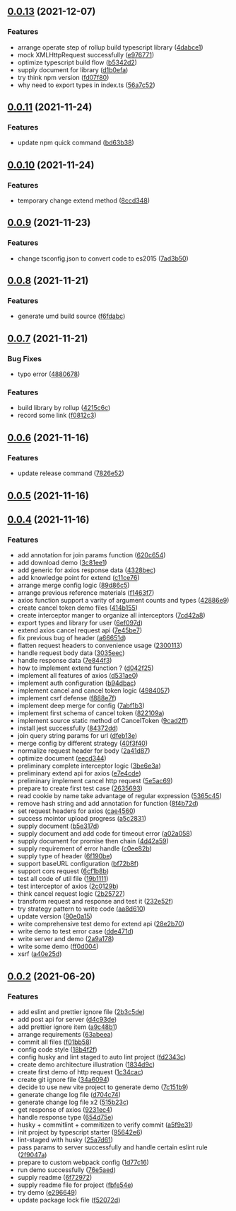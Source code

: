 ## [0.0.13](https://github.com/wangkaiwd/typescript-axios/compare/v0.0.11...v0.0.13) (2021-12-07)


### Features

* arrange operate step of rollup build typescript library ([4dabce1](https://github.com/wangkaiwd/typescript-axios/commit/4dabce12f6e470e2c5e1f1d6376dd629b39efdf2))
* mock XMLHttpRequest successfully ([e976771](https://github.com/wangkaiwd/typescript-axios/commit/e97677152e1510405067a932afb2507ba91607b7))
* optimize typescript build flow ([b5342d2](https://github.com/wangkaiwd/typescript-axios/commit/b5342d29ef7c7529aeed58a944599c202c188316))
* supply document for library ([d1b0efa](https://github.com/wangkaiwd/typescript-axios/commit/d1b0efa29d08df270ac985408405e5e0c896214d))
* try think npm version ([fd07f80](https://github.com/wangkaiwd/typescript-axios/commit/fd07f801a7dceadcc69c8a7f08ab51b77ccb2dd1))
* why need to export types in index.ts ([56a7c52](https://github.com/wangkaiwd/typescript-axios/commit/56a7c523be6d50326a14a8650df4cafeac175ab9))



## [0.0.11](https://github.com/wangkaiwd/typescript-axios/compare/v0.0.10...v0.0.11) (2021-11-24)


### Features

* update npm quick command ([bd63b38](https://github.com/wangkaiwd/typescript-axios/commit/bd63b3888a54491b21b6488f7838f3998e41db0d))



## [0.0.10](https://github.com/wangkaiwd/typescript-axios/compare/v0.0.9...v0.0.10) (2021-11-24)


### Features

* temporary change extend method ([8ccd348](https://github.com/wangkaiwd/typescript-axios/commit/8ccd3484d4e3e8b74e396b3100f2a6c8803765f2))



## [0.0.9](https://github.com/wangkaiwd/typescript-axios/compare/v0.0.8...v0.0.9) (2021-11-23)


### Features

* change tsconfig.json to convert code to es2015 ([7ad3b50](https://github.com/wangkaiwd/typescript-axios/commit/7ad3b5036ddb4ee0559b76d8a7bce2ade05bfaa3))



## [0.0.8](https://github.com/wangkaiwd/typescript-axios/compare/v0.0.7...v0.0.8) (2021-11-21)


### Features

* generate umd build source ([f6fdabc](https://github.com/wangkaiwd/typescript-axios/commit/f6fdabc0f50c06b30e1b20d0fbe9ef70f41bfddc))



## [0.0.7](https://github.com/wangkaiwd/typescript-axios/compare/v0.0.6...v0.0.7) (2021-11-21)


### Bug Fixes

* typo error ([4880678](https://github.com/wangkaiwd/typescript-axios/commit/48806780e73a8f5231ed07f4396f949c1c881b06))


### Features

* build library by rollup ([4215c6c](https://github.com/wangkaiwd/typescript-axios/commit/4215c6cf736436895452d359610d0d9e3be01ca2))
* record some link ([f0812c3](https://github.com/wangkaiwd/typescript-axios/commit/f0812c3d64c7b844c9ee3599afea3e3eb62b49ad))



## [0.0.6](https://github.com/wangkaiwd/typescript-axios/compare/v0.0.5...v0.0.6) (2021-11-16)


### Features

* update release command ([7826e52](https://github.com/wangkaiwd/typescript-axios/commit/7826e52a969922469ffae1b534900264baae3dcb))



## [0.0.5](https://github.com/wangkaiwd/typescript-axios/compare/v0.0.4...v0.0.5) (2021-11-16)



## [0.0.4](https://github.com/wangkaiwd/typescript-axios/compare/v0.0.2...v0.0.4) (2021-11-16)


### Features

* add annotation for join params function ([620c654](https://github.com/wangkaiwd/typescript-axios/commit/620c654eb7626d65a6a68fdc5772737502bb5938))
* add download demo ([3c81ee1](https://github.com/wangkaiwd/typescript-axios/commit/3c81ee10c808981695b8c8f58e3987976fe1c2e4))
* add generic for axios response data ([4328bec](https://github.com/wangkaiwd/typescript-axios/commit/4328becd9b1144f775bd62e0ff892d3210320799))
* add knowledge point for extend ([c11ce76](https://github.com/wangkaiwd/typescript-axios/commit/c11ce7649a3eda4bc6854affc2287e558e1c38db))
* arrange merge config logic ([89d86c5](https://github.com/wangkaiwd/typescript-axios/commit/89d86c57e1d59b34193961abd129de48c13176e0))
* arrange previous reference materials ([f1463f7](https://github.com/wangkaiwd/typescript-axios/commit/f1463f7f87fbf5f0ebbbb064dfe8d61b9247b816))
* axios function support a varity of argument counts and types ([42886e9](https://github.com/wangkaiwd/typescript-axios/commit/42886e9c4cba9f9caf54969fe47bf0c3d2235048))
* create cancel token demo files ([414b155](https://github.com/wangkaiwd/typescript-axios/commit/414b155d1fd5d68922fdc0071beb114dab77690d))
* create interceptor manger to organize all interceptors ([7cd42a8](https://github.com/wangkaiwd/typescript-axios/commit/7cd42a82f7a4da1ed73e0e356024e4604c1ecf30))
* export types and library for user ([6ef097d](https://github.com/wangkaiwd/typescript-axios/commit/6ef097d9b1150d8669f954f53919206d2ed12fa4))
* extend axios cancel request api ([7e45be7](https://github.com/wangkaiwd/typescript-axios/commit/7e45be74ed466bec24518e43fe003f86cb355425))
* fix previous bug of header ([a66651d](https://github.com/wangkaiwd/typescript-axios/commit/a66651db8d78b2a96a2aef1e1be3068e9f80ff51))
* flatten request headers to convenience usage ([2300113](https://github.com/wangkaiwd/typescript-axios/commit/230011355245363a2a72eaf74fb49fee73a342a6))
* handle request body data ([3035eec](https://github.com/wangkaiwd/typescript-axios/commit/3035eec9f667d306356eab7fbb31574cfa2edc11))
* handle response data ([7e844f3](https://github.com/wangkaiwd/typescript-axios/commit/7e844f3ae0bd370985fc43b84a7121d76372ae5d))
* how to implement extend function ? ([d042f25](https://github.com/wangkaiwd/typescript-axios/commit/d042f2551190c31eb9412f6106c65f0790af11b3))
* implement all features of axios ([d531ae0](https://github.com/wangkaiwd/typescript-axios/commit/d531ae0b513f1497d7ffd9fab2a51ed0850ee575))
* implement auth configuration ([b94dbac](https://github.com/wangkaiwd/typescript-axios/commit/b94dbac74b1f6c94489ba38d01dda109cd5ba959))
* implement cancel and cancel token logic ([4984057](https://github.com/wangkaiwd/typescript-axios/commit/4984057d26c8c9f23f7efc051d558be95fbd0149))
* implement csrf defense ([f888e7f](https://github.com/wangkaiwd/typescript-axios/commit/f888e7f94f7709be8704bdd300a968b188cbf603))
* implement deep merge for config ([7abf1b3](https://github.com/wangkaiwd/typescript-axios/commit/7abf1b328feba5bfc37fdd3365a6b70be536dddd))
* implement first schema of cancel token ([822109a](https://github.com/wangkaiwd/typescript-axios/commit/822109a688dd681acf92ca14f2f64dffa0afe1e6))
* implement source static method of CancelToken ([9cad2ff](https://github.com/wangkaiwd/typescript-axios/commit/9cad2ff538269bf30014d2dea0632401abfb9884))
* install jest successfully ([84372dd](https://github.com/wangkaiwd/typescript-axios/commit/84372dde03650c98de8624b48fa668b8903b3a38))
* join query string params for url ([dfeb13e](https://github.com/wangkaiwd/typescript-axios/commit/dfeb13ef5df7e9ef67a55e191059afbce5ac3986))
* merge config by different strategy ([40f3f40](https://github.com/wangkaiwd/typescript-axios/commit/40f3f401666d0645eacaa9c564af59e4730c85b0))
* normalize request header for body ([2a41d87](https://github.com/wangkaiwd/typescript-axios/commit/2a41d87618e97e33d6b4b243135952a45cf373a8))
* optimize document ([eecd344](https://github.com/wangkaiwd/typescript-axios/commit/eecd344d25027d4db5387d5eefbf29a5b952a5ac))
* preliminary complete interceptor logic ([3be6e3a](https://github.com/wangkaiwd/typescript-axios/commit/3be6e3a898a72c0346fbd72767b4d0c9fa93c156))
* preliminary extend api for axios ([e7e4cde](https://github.com/wangkaiwd/typescript-axios/commit/e7e4cde6b4a015279d4e7123bb9321c982f0f658))
* preliminary implement cancel http request ([5e5ac69](https://github.com/wangkaiwd/typescript-axios/commit/5e5ac69108e60492a40a32a8cac99ec307f3591b))
* prepare to create first test case ([2635693](https://github.com/wangkaiwd/typescript-axios/commit/2635693525c6136237a1605326742fd01834d70d))
* read cookie by name take advantage of regular expression ([5365c45](https://github.com/wangkaiwd/typescript-axios/commit/5365c45d766ceb0acac7aaab48a36f97de77d093))
* remove hash string and add annotation for function ([8f4b72d](https://github.com/wangkaiwd/typescript-axios/commit/8f4b72d55f6f424cda1b99dd6b952d968fb272dc))
* set request headers for axios ([cae4560](https://github.com/wangkaiwd/typescript-axios/commit/cae4560e29be9afcd082719c387e0297a4b4009a))
* success mointor upload progress ([a5c2831](https://github.com/wangkaiwd/typescript-axios/commit/a5c2831f4165570e6aa21d766c64ff72c9993ad3))
* supply document ([b5e317d](https://github.com/wangkaiwd/typescript-axios/commit/b5e317da6d1b540e530c17a9378a83a55bfd3173))
* supply document and add code for timeout error ([a02a058](https://github.com/wangkaiwd/typescript-axios/commit/a02a0581601f2da7e621a3f5c1162223048d8c71))
* supply document for promise then chain ([4d42a59](https://github.com/wangkaiwd/typescript-axios/commit/4d42a59889e829f39dd58511841a37d43817aef6))
* supply requirement of error handle ([c0ee82b](https://github.com/wangkaiwd/typescript-axios/commit/c0ee82b37ffcb33e83061484590998c7090e9bea))
* supply type of header ([6f190be](https://github.com/wangkaiwd/typescript-axios/commit/6f190be7bb230c9d2bcae69fbd844c1eb125aae6))
* support baseURL configuration ([bf72b8f](https://github.com/wangkaiwd/typescript-axios/commit/bf72b8ffe92b0263360297e44d114dbb34abd922))
* support cors request ([6cf1b8b](https://github.com/wangkaiwd/typescript-axios/commit/6cf1b8bc30c63d0b733819d0ee83c592918ec9f2))
* test all code of util file ([19b1111](https://github.com/wangkaiwd/typescript-axios/commit/19b11115e7a2f473e486ef448ceff09bd02a4bdc))
* test interceptor of axios ([2c0129b](https://github.com/wangkaiwd/typescript-axios/commit/2c0129bee059cd1e4ed4ce4b0a2268e572cad13d))
* think cancel request logic ([2b25727](https://github.com/wangkaiwd/typescript-axios/commit/2b25727410ea4498fce3e57bb42e7b12f4222677))
* transform request and response and test it ([232e52f](https://github.com/wangkaiwd/typescript-axios/commit/232e52fb83a44117aba99c7e401137fdc275c7bb))
* try strategy pattern to write code ([aa8d610](https://github.com/wangkaiwd/typescript-axios/commit/aa8d610bcba1f8078ed3e6b3e14cbdac7266bafa))
* update version ([90e0a15](https://github.com/wangkaiwd/typescript-axios/commit/90e0a153e3978f10768c21136716115b8e485f39))
* write comprehensive test demo for extend api ([28e2b70](https://github.com/wangkaiwd/typescript-axios/commit/28e2b70a02e14637a33fa95c6ad57f344c601c57))
* write demo to test error case ([dde471d](https://github.com/wangkaiwd/typescript-axios/commit/dde471df5d1ae3fb58e1473335e5b82868cd0631))
* write server and demo ([2a9a178](https://github.com/wangkaiwd/typescript-axios/commit/2a9a178ef9581c85aaf770dfce5a7dd792e5c745))
* write some demo ([ff0d004](https://github.com/wangkaiwd/typescript-axios/commit/ff0d0046dfbe74708706b1212d19103797dd25a1))
* xsrf ([a40e25d](https://github.com/wangkaiwd/typescript-axios/commit/a40e25daa6546e686754cb0c8e7d09d9bea60950))



## [0.0.2](https://github.com/wangkaiwd/typescript-axios/compare/34a609459791454d025005697ccac929978460e2...v0.0.2) (2021-06-20)


### Features

* add eslint and prettier ignore file ([2b3c5de](https://github.com/wangkaiwd/typescript-axios/commit/2b3c5de38b902421d18a261721c3ba3083f6cef4))
* add post api for server ([d4c93de](https://github.com/wangkaiwd/typescript-axios/commit/d4c93de33e244b3822dd7e63586f228f19678cf8))
* add prettier ignore item ([a9c48b1](https://github.com/wangkaiwd/typescript-axios/commit/a9c48b1b2c524eec0e5e00ff695b55006ff8a9f8))
* arrange requirements ([63abeea](https://github.com/wangkaiwd/typescript-axios/commit/63abeea899fb4b816623e2ef14ed2b4be8639d89))
* commit all files ([f01bb58](https://github.com/wangkaiwd/typescript-axios/commit/f01bb587f937871774ea5599632f1a37a3980f57))
* config code style ([18b4f2f](https://github.com/wangkaiwd/typescript-axios/commit/18b4f2f8511e955251a86ac613033f5043132f38))
* config husky and lint staged to auto lint project ([fd2343c](https://github.com/wangkaiwd/typescript-axios/commit/fd2343c46ec9d7eb674f5a28559c6e55c724b67c))
* create demo architecture illustration ([1834d9c](https://github.com/wangkaiwd/typescript-axios/commit/1834d9c818c0bee5c351901f3cee1a9d3ce9c899))
* create first demo of http request ([1c34cac](https://github.com/wangkaiwd/typescript-axios/commit/1c34cac0ec5bafe4cee2af74304800a262f98f04))
* create git ignore file ([34a6094](https://github.com/wangkaiwd/typescript-axios/commit/34a609459791454d025005697ccac929978460e2))
* decide to use new vite project to generate demo ([7c151b9](https://github.com/wangkaiwd/typescript-axios/commit/7c151b97471dd7fe77752d30d9c3fe1f1f65ea8a))
* generate change log file ([d704c74](https://github.com/wangkaiwd/typescript-axios/commit/d704c747811b6e94540254f185b90c69dc318bd7))
* generate change log file x2 ([515b23c](https://github.com/wangkaiwd/typescript-axios/commit/515b23cc1bc45f7abd02fec6fe5c04172e785988))
* get response of axios ([9231ec4](https://github.com/wangkaiwd/typescript-axios/commit/9231ec42d810a98dcc2797bea7759b504b3b7980))
* handle response type ([654d75e](https://github.com/wangkaiwd/typescript-axios/commit/654d75e123b389654b5929bd9a8baaa8dd839e19))
* husky + commitlint + commitizen to verify commit ([a5f9e31](https://github.com/wangkaiwd/typescript-axios/commit/a5f9e319edcb2d1e9e1909cf2ce592afef3ec741))
* init project by typescript starter ([95642e6](https://github.com/wangkaiwd/typescript-axios/commit/95642e68403f736615a0b33d5ce418dd50f5cc5e))
* lint-staged with husky ([25a7d61](https://github.com/wangkaiwd/typescript-axios/commit/25a7d61f3bde650fd504b8191009f37d721fb446))
* pass params to server successfully and handle certain eslint rule ([2f9047a](https://github.com/wangkaiwd/typescript-axios/commit/2f9047afa1129aac3131240b597a4bb39b0bd338))
* prepare to custom webpack config ([1d77c16](https://github.com/wangkaiwd/typescript-axios/commit/1d77c162863b0b9eabe1b70f6d87394112b42ff9))
* run demo successfully ([76e5aed](https://github.com/wangkaiwd/typescript-axios/commit/76e5aed59f0c8105e2b626242a6380c27efc284e))
* supply readme ([6f72972](https://github.com/wangkaiwd/typescript-axios/commit/6f72972e2f9a06ec67682cc03dd1ce35ea7a8d2b))
* supply readme file for project ([fbfe54e](https://github.com/wangkaiwd/typescript-axios/commit/fbfe54e05a50441bfd17d17c1325f7eec3f2a386))
* try demo ([e296649](https://github.com/wangkaiwd/typescript-axios/commit/e296649fca894708bbe442fe4e03d3fd137558df))
* update package lock file ([f52072d](https://github.com/wangkaiwd/typescript-axios/commit/f52072dd4fba52afc093d3ec2caea4ee37e3fa56))



